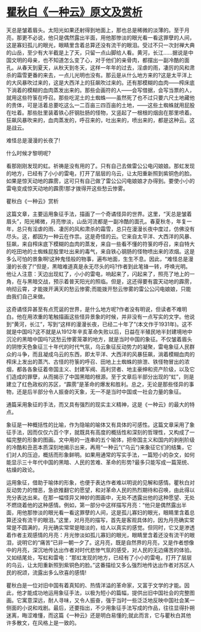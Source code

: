 # [瞿秋白《一种云》原文及赏析](https://www.vrrw.net/wx/9049.html)

天总是皱着眉头。太阳光如果还射得到地面上，那也总是稀微的淡薄的。至于月亮，那更不必说，他只是偶然露出半面，用他那惨淡的眼光看一看这罪孽的人间，这是寡妇孤儿的眼光，眼睛里含着总算还没有流干的眼泪。受过不只一次封禅大典的山岳，至少有大半截是上了天，只留一点山脚给人看。黄河，长江……据说是中国文明的母亲，也不知道怎么变了心，对于他们的亲骨肉，都摆出一副冷酷的面孔。从春天到夏天，从秋天到冬天，这样一年年的过去，淫虐的雨，凄厉的风和肃杀的霜雪更番的来去，一点儿光明也没有。那云是从什么地方来的?这是太平洋上的大风暴吹过来的，这是大西洋上的狂飙吹过来的。还有那模糊的血肉——榨床底下淌着的模糊的血肉蒸发出来的。那些会画符的人——会写借据，会写当票的人，就用这些符箓在呼召。那些吃泥土的土蜘蛛——虽然死了也不过只要六尺土地藏他的贵体，可是活着总要吃这么一二百亩三四百亩的土地，——这些土蜘蛛就用屁股在吐着。那些肚里装着铁心肝钢肚肠的怪物，又竖起了一根根的烟囱在那里喷着。狂飙风暴吹来的，血肉蒸发的，呼召来的，吐出来的，喷出来的，都是这种云。这是战云。



难怪总是漫漫的长夜了!

什么时候才黎明呢?

看那刚刚发现的虹。祈祷是没有用的了。只有自己去做雷公公电闪娘娘。那虹发现的地方，已经有了小小的雷电，打开了层层的乌云，让太阳重新照到紫铜色的脸。如果是惊天动地的霹雳，这可只有自己做了雷公公闪电娘娘才办得到。要使小小的雷电变成惊天动地的霹雳!那才拨得开这些愁云惨雾。

瞿秋白《一种云》赏析

这篇文章，主要运用象征手法，描画了一个奇谲怪异的世界。这里，“天总是皱着眉头”，阳光稀微，月亮惨淡，山岳河流都是一副冷酷的面孔。春夏秋冬，年复一年，总只有淫虐的雨、凄厉的风和肃杀的霜雪，总只在漫漫长夜中度过，仿佛没有尽头。这，都因为一种云在作祟。这是奇怪的云。它来自太平洋、大西洋的风暴、狂飙，来自榨床底下模糊的血肉的蒸发，来自一些看不懂的符箓的呼召，来自特大的吃田地的土蜘蛛屁股里吐出来的毒气，来自铁心钢肠的怪物喷出来的浓烟。这是多么可怕的景象啊!这种鬼怪般的物事，遍布地面，生生不息。因此，“难怪总是漫漫的长夜了!”但是，黑暗难道真是永无尽头的吗?作者到此笔锋一转，呼唤光明。他让人注意：天边出现虹了，小小的雷电，响起来了，闪起来了，照亮了地上的一角，在与黑暗交战，预示着普天阳光的照临。但是，这还得要有震天动地的霹雳，响彻云霄，才能拨开满天的愁云惨雾;而能拨开愁云惨雾的雷公公闪电娘娘，只能由我们自己来做。

这奇谲怪异甚至有点荒诞的世界，是什么地方呢?作者没有明说，但读者不难明白。他在用浓重的笔触描画这些怪异景象的时候，并非没有一点写实的文字。他说到“黄河，长江”，写到“这样的漫漫长夜，已经二十年了”(本文作于1931年)。这不就是中国吗?这不就是从1912年辛亥革命失败以后，日益在半殖民地半封建境地中沉沦的黑暗中国吗?这愁云惨雾笼罩的地方，就是当时中国的象征。不仅皱着眉头的阴惨天色象征三十年代的时代气氛，乌云象征反动势力的凝聚，雷电象征人民群众的斗争，而且凝成乌云的东西，即太平洋、大西洋的风暴狂飙，淌着模糊血肉的榨床上发出的蒸汽、古怪的符箓的呼召、田地上土蜘蛛的排泄、铁怪物冒出的浓烟，都各各象征着帝国主义、封建军阀、高利贷者、地主豪绅和资产阶级，以及它们造成的罪孽，从而揭示了中国黑暗的根源。至于文章后半部分出现的“虹”，则是建立了红色政权的苏区，“霹雳”是革命的爆发和胜利。总之，无论是那些怪异的事物，还是后半部分令人振奋的天象，无一不是当时中国或一社会力量的象征。

通篇采用象征的手法，而又具有强烈的现实主义精神，这是《一种云》的最大的特点。

象征是一种概括性的比喻，作为隐喻的喻体又有具体的可感性。这篇文章采用了象征手法，因而仅仅六百个字，就既具有高度的概括性和深刻的哲理性，又构成了一幅完整的形象的图画。文中用的一连串的五个喻体，把帝国主义和国内的剥削阶级的冷酷和丑恶本质深刻地揭示出来，再用“一种云”(“乌云”)来象征它们的结集，它们对人的压迫，概括而形象鲜明。如果用通常的写实手法，一篇短小的杂文，如何能显示三十年代中国的黑暗、人民的苦难、革命的形势?最多只能写成一篇笼统、枯燥的政论。

运用象征，借助于喻体的形象，也便于表达作者难以明说的见解和感情。瞿秋白对反动势力的憎恶，急欲推翻它的愿望，和对革命人民的热烈期待和召唤，由此得以充分表达出来。在那一幅怪异又神妙的图画中，无处不透露出他的这种愿望、无处不燃烧着他的这种感情。例如，第一部分中这样描写月亮：“他只是偶然露出半面，用他那惨淡的眼光看一看这罪孽的人间，这是孤儿寡妇的眼光，眼睛里含着总算还没有流干的眼泪。”这里，对月亮的描写，首先是客观具体的，因为月亮确实常常是不圆满的，月光确实常常是暗淡的，给人以真实的感觉。但同时，它又是渗透着作者主观感情的月亮：月光惨淡如孤儿寡妇的眼光，眼睛里含着还没有流干的眼泪，说明它的“痛苦”已非一朝一夕了。这月亮，既是自然界的月亮，又是作者想像中的月亮，深沉地传达出作者对时代悲惨气氛的感受，对人民的无边痛苦的体验。又如结尾处，写虹和雷电：“那虹发现的地方，已经有了小小的雷电，打开了层层的乌云，让太阳重新照到紫铜色的脸。”这番描绘又多么强烈地传达出作者对苏区人民的祝颂，流露出多么欣喜的感情!

瞿秋白是一位对旧中国有着真知的、热情洋溢的革命家，又富于文学的才能。因此，他才能成功地运用象征手法，以极为短小的篇幅，提供出旧中国社会的完整图画。它寓意深远，耐人寻味，又令人振奋，强于当时一些泛泛地反映中国社会某一侧面的小说和戏剧。最后，还要指出，不少用象征手法写成的作品，往往显得扑朔迷离，晦涩难懂，而这篇《一种云》还是明白易懂的;就此而言，它与瞿秋白其他许多散文，在风格上是一致的。

